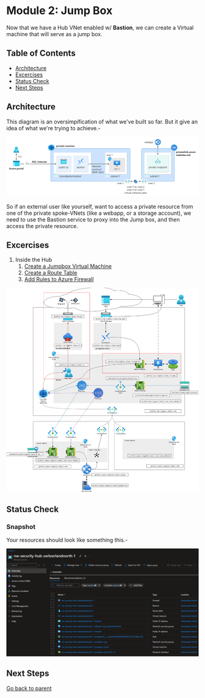 # Module 2: Jump Box

Now that we have a Hub VNet enabled w/ **Bastion**, we can create a Virtual machine that will serve as a jump box.

## Table of Contents

- [Architecture](#architecture)
- [Excercises](#excercises)
- [Status Check](#status-check)
- [Next Steps](#next-steps)

## Architecture

This diagram is an oversimpification of what we've built so far. But it give an idea of what we're trying to achieve.-

![Bastion](../../../assets/img/azure/architectures/hub_n_spokes/bas.png)

So if an external user like yourself, want to access a private resource from one of the private spoke-VNets (like a webapp, or a storage account), we need to use the Bastion service to proxy into the Jump box, and then access the private resource.

## Excercises

1. Inside the Hub
   1. [Create a Jumpbox Virtual Machine](./hub/vm.md)
   1. [Create a Route Table](./hub/rt.md)
   1. [Add Rules to Azure Firewall](./hub/fw.md)

![Diagram](../../../assets/img/azure/solution/diagrams/02.png)

## Status Check

### Snapshot

Your resources should look like something this.-

![snapshot](../../../assets/img/azure/solution/vnets/hub/snapshots/02.png)

## Next Steps

[Go back to parent](../README.md)
